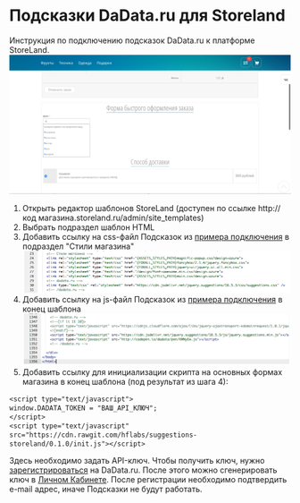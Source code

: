 # Подсказки DaData.ru для Storeland

Инструкция по подключению подсказок DaData.ru к платформе StoreLand.
![image](screenshots/result.png)
1. Открыть редактор шаблонов StoreLand (доступен по ссылке http://код магазина.storeland.ru/admin/site_templates)
2. Выбрать подраздел шаблон HTML
3. Добавить ссылку на css-файл Подсказок из [примера подключения](https://dadata.ru/suggestions/usage/) в подраздел "Стили магазина"
![image](screenshots/css.png)
4. Добавить ссылку на js-файл Подсказок из [примера подключения](https://dadata.ru/suggestions/usage/) в конец шаблона
![image](screenshots/js.png)
5. Добавить ссылку для инициализации скрипта на основных формах магазина в конец шаблона (под результат из шага 4):
```
<script type="text/javascript">
window.DADATA_TOKEN = "ВАШ_API_КЛЮЧ";
</script>
<script type="text/javascript" src="https://cdn.rawgit.com/hflabs/suggestions-storeland/0.1.0/init.js"></script>
```
Здесь необходимо задать API-ключ. 
Чтобы получить ключ, нужно [зарегистрироваться](https://dadata.ru/#registration_popup) на DaData.ru. После этого можно сгенерировать ключ в [Личном Кабинете](https://dadata.ru/profile/#info).
После регистрации необходимо подтвердить e-mail адрес, иначе Подсказки не будут работать.